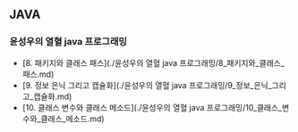 ## JAVA

### 윤성우의 열혈 java 프로그래밍
- [8. 패키지와 클래스 패스](./윤성우의 열혈 java 프로그래밍/8_패키지와_클래스_패스.md)
- [9. 정보 은닉 그리고 캡슐화](./윤성우의 열혈 java 프로그래밍/9_정보_은닉_그리고_캡슐화.md)
- [10. 클래스 변수와 클래스 메소드](./윤성우의 열혈 java 프로그래밍/10_클래스_변수와_클래스_메소드.md)
